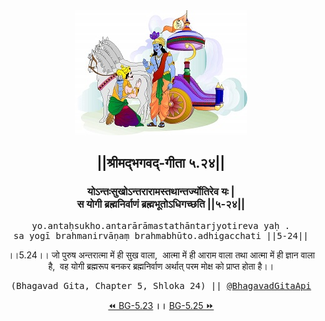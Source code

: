 <center><img src="../../asset/BG.png" alt="#API #bhagavadgitaapi #slok #nodejs #js #api #gitaapi #krishna #hinduism #vedic #ISKCON #shreemadbhagavadgita #technology"/>
<h2>||श्रीमद्‍भगवद्‍-गीता ५.२४||</h2>
<h3>योऽन्तःसुखोऽन्तरारामस्तथान्तर्ज्योतिरेव यः |<br/>स योगी ब्रह्मनिर्वाणं ब्रह्मभूतोऽधिगच्छति ||५-२४||</h3>
<pre>yo.antaḥsukho.antarārāmastathāntarjyotireva yaḥ .<br/>sa yogī brahmanirvāṇaṃ brahmabhūto.adhigacchati ||5-24||</pre>
<p>।।5.24।। जो पुरुष अन्तरात्मा में ही सुख वाला,  आत्मा में ही आराम वाला तथा आत्मा में ही ज्ञान वाला है,  वह योगी ब्रह्मरूप बनकर ब्रह्मनिर्वाण अर्थात् परम मोक्ष को प्राप्त होता है।।</p>
<pre>(Bhagavad Gita, Chapter 5, Shloka 24) || <a href="https://twitter.com/bhagavadgitaapi">@BhagavadGitaApi</a></pre><a href="../../5/23">⏪  BG-5.23</a><b>        ।।        </b><a href="../../5/25">BG-5.25  ⏩</a></center></center>